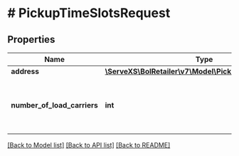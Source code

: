 # # PickupTimeSlotsRequest

## Properties

Name | Type | Description | Notes
------------ | ------------- | ------------- | -------------
**address** | [**\ServeXS\BolRetailer\v7\Model\PickupTimeSlotsAddress**](PickupTimeSlotsAddress.md) |  |
**number_of_load_carriers** | **int** | The number of load carriers in this shipment. |

[[Back to Model list]](../../README.md#models) [[Back to API list]](../../README.md#endpoints) [[Back to README]](../../README.md)
